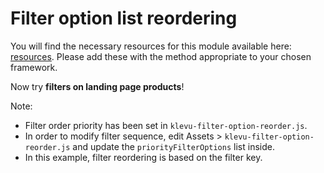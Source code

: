 # Filter option list reordering

You will find the necessary resources for this module available here:
[resources](/modules/filter-option-reorder/resources). Please add these with the
method appropriate to your chosen framework. 

Now try **filters on landing page products**!

Note:
- Filter order priority has been set in `klevu-filter-option-reorder.js`.
- In order to modify filter sequence, edit Assets > `klevu-filter-option-reorder.js` and update the `priorityFilterOptions` list inside.
- In this example, filter reordering is based on the filter key.